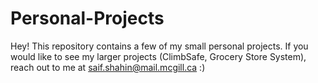 # Personal-Projects
Hey! This repository contains a few of my small personal projects. If you would like to see my larger projects (ClimbSafe, Grocery Store System),
reach out to me at saif.shahin@mail.mcgill.ca :)
